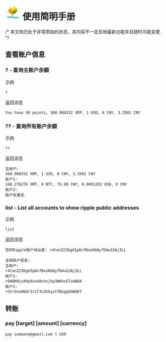![logo](assets/img/logo48.png) 使用简明手册
==========

/* 本文档仍处于非常原始的状态，其内容不一定反映最新功能并且随时可能变更. */

查看账户信息
----------

### ? - 查询主账户余额

示例

	?

返回消息

	You have 50 points, 368.988352 XRP, 1 USD, 0 CNY, 3.3501 CNY

### ?? - 查询所有账户余额

示例

	??

返回消息

	主帐户:
	368.988352 XRP, 1 USD, 0 CNY, 3.3501 CNY
	帐户1:
	148.276276 XRP, 0 BTC, 78.88 CNY, 0.0081202 USD, 9 CNY
	帐户2:
	账户未激活.

### list - List all accounts to show ripple public addresses

示例

	list

返回消息

	您的Ripple账户地址是: r4tanZ23Dg43p8n7BxoKbQyfD4uG2Aj3LL

	全部账户信息:
	主帐户:
	r4tanZ23Dg43p8n7BxoKbQyfD4uG2Aj3LL
	帐户1:
	r9ABKNjoXHy8uvUAchxjhp3W6kvETaABQA
	帐户2:
	rGtrVow9K8r3r1T3LD5kyztfBogqXGWXKT

转账
----------

### pay [target] [amount] [currency]

	pay someone@gmail.com 1 USD
